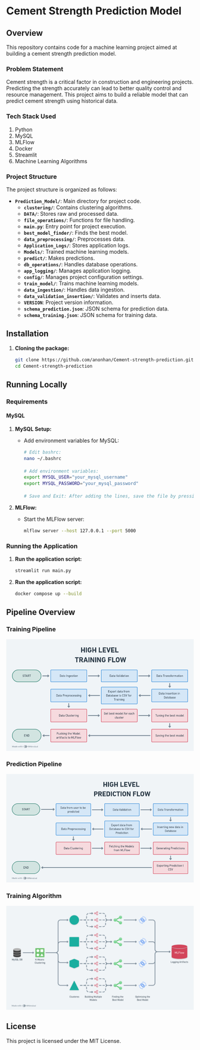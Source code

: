 # Cement Strength Prediction Model

## Overview
This repository contains code for a machine learning project aimed at building a cement strength prediction model. 

### Problem Statement
Cement strength is a critical factor in construction and engineering projects. Predicting the strength accurately can lead to better quality control and resource management. This project aims to build a reliable model that can predict cement strength using historical data.

### Tech Stack Used
1. Python
2. MySQL
3. MLFlow
4. Docker
5. Streamlit
6. Machine Learning Algorithms

### Project Structure
The project structure is organized as follows:

- **`Prediction_Model/`**: Main directory for project code.
  - **`clustering/`**: Contains clustering algorithms.
  - **`DATA/`**: Stores raw and processed data.
  - **`file_operations/`**: Functions for file handling.
  - **`main.py`**: Entry point for project execution.
  - **`best_model_finder/`**: Finds the best model.
  - **`data_preprocessing/`**: Preprocesses data.
  - **`Application_Logs/`**: Stores application logs.
  - **`Models/`**: Trained machine learning models.
  - **`predict/`**: Makes predictions.
  - **`db_operations/`**: Handles database operations.
  - **`app_logging/`**: Manages application logging.
  - **`config/`**: Manages project configuration settings.
  - **`train_model/`**: Trains machine learning models.
  - **`data_ingestion/`**: Handles data ingestion.
  - **`data_validation_insertion/`**: Validates and inserts data.
  - **`VERSION`**: Project version information.
  - **`schema_prediction.json`**: JSON schema for prediction data.
  - **`schema_training.json`**: JSON schema for training data.

## Installation 

1. **Cloning the package:**
    ```bash
    git clone https://github.com/anonhan/Cement-strength-prediction.git
    cd Cement-strength-prediction

    ```

## Running Locally

### Requirements

#### MySQL

1. **MySQL Setup:**
    - Add environment variables for MySQL:
    
        ```bash
        # Edit bashrc:
        nano ~/.bashrc
        
        # Add environment variables:
        export MYSQL_USER="your_mysql_username"
        export MYSQL_PASSWORD="your_mysql_password"
        
        # Save and Exit: After adding the lines, save the file by pressing Ctrl + O, then press Enter. To exit Nano, press Ctrl + X.
        ```
2. **MLFlow:**
    - Start the MLFlow server:
    
        ```bash
        mlflow server --host 127.0.0.1 --port 5000
        ```

### Running the Application

1. **Run the application script:**
    ```bash
    streamlit run main.py
    ```

1. **Run the application script:**
    ```bash
    docker compose up --build
    ```


## Pipeline Overview
### Training Pipeline 
![alt text](flowcharts/Cement-Strength-Training.png)

### Prediction Pipeline
![alt text](flowcharts/Cement-Strength-Prediction.png)

### Training Algorithm
![alt text](flowcharts/Training-Algorithm1.png)


## License

This project is licensed under the MIT License.
